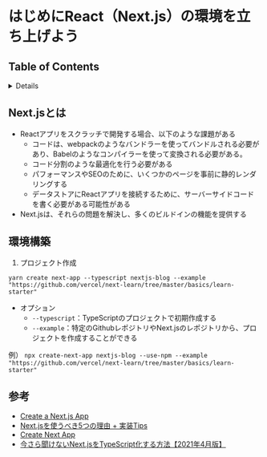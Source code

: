 # はじめにReact（Next.js）の環境を立ち上げよう 

## Table of Contents
<!-- START doctoc generated TOC please keep comment here to allow auto update -->
<!-- DON'T EDIT THIS SECTION, INSTEAD RE-RUN doctoc TO UPDATE -->
<details>
<summary>Details</summary>

- [Next.jsとは](#nextjs%E3%81%A8%E3%81%AF)
- [環境構築](#%E7%92%B0%E5%A2%83%E6%A7%8B%E7%AF%89)
- [参考](#%E5%8F%82%E8%80%83)

</details>
<!-- END doctoc generated TOC please keep comment here to allow auto update -->

## Next.jsとは

- Reactアプリをスクラッチで開発する場合、以下のような課題がある
  - コードは、webpackのようなバンドラーを使ってバンドルされる必要があり、Babelのようなコンパイラーを使って変換される必要がある。
  - コード分割のような最適化を行う必要がある
  - パフォーマンスやSEOのために、いくつかのページを事前に静的レンダリングする
  - データストアにReactアプリを接続するために、サーバーサイドコードを書く必要がある可能性がある
- Next.jsは、それらの問題を解決し、多くのビルドインの機能を提供する

## 環境構築

1. プロジェクト作成

`yarn create next-app --typescript nextjs-blog --example "https://github.com/vercel/next-learn/tree/master/basics/learn-starter"`

- オプション
  - `--typescript`：TypeScriptのプロジェクトで初期作成する
  - `--example`：特定のGithubレポジトリやNext.jsのレポジトリから、プロジェクトを作成することができる

例）
`npx create-next-app nextjs-blog --use-npm --example "https://github.com/vercel/next-learn/tree/master/basics/learn-starter"`

## 参考

- [Create a Next.js App](https://nextjs.org/learn/basics/create-nextjs-app?utm_source=next-site&utm_medium=nav-cta&utm_campaign=next-website)
- [Next.jsを使うべき5つの理由 + 実装Tips](https://qiita.com/Yuki_Oshima/items/5c0dfd8f7af8fb76af8f)
- [Create Next App](https://nextjs.org/docs/api-reference/create-next-app)
- [今さら聞けないNext.jsをTypeScript化する方法【2021年4月版】](https://zenn.dev/yukito0616/articles/fa41ea2d0cb308)